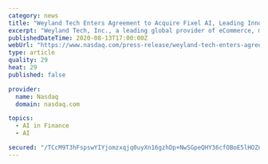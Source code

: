 ```yaml
---
category: news
title: "Weyland Tech Enters Agreement to Acquire Fixel AI, Leading Innovator in AI-Powered Digital Marketing Technology"
excerpt: "Weyland Tech, Inc., a leading global provider of eCommerce, mCommerce, and fintech business enablement solutions, has reached an agreement to acquire Fixel AI, an award-winning innovator of digital marketing technology."
publishedDateTime: 2020-08-13T17:00:00Z
webUrl: "https://www.nasdaq.com/press-release/weyland-tech-enters-agreement-to-acquire-fixel-ai-leading-innovator-in-ai-powered"
type: article
quality: 29
heat: 29
published: false

provider:
  name: Nasdaq
  domain: nasdaq.com

topics:
  - AI in Finance
  - AI

secured: "/TCcM9T3hFspswYIYjomzxqjq0uyXn16gzhDp+NwSGpeQHY36cfOBoE5lHOZn15hZfCQmlRQapS9WWuP+6XGOfRTAEyy8LJyL61UsUYnTxWiOdNegx15NRtQdDDRRCzg1ySdmeUubvYR5yKeKeJ1iuI7+BBXOrc3epeudOQbOf9lww5O6q6L90yN/opFM/kMVyswXENgUdek9LS8L9FB/TsYErMrkA9mBpyLGtF20CcYnyfLKX9Lap0kjbmSci54FxMwth9DrW6KbFcfyMlkRzkPgVF07qSX5z7Ms9sjY6Q2fqkm73VoqI/vbVY42SXc9cuKTC2LaTvTSOxqw/iYUw==;IAT96OJtrHc7WXf8D6420g=="
---
```


